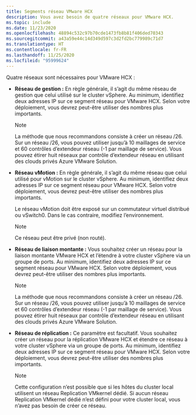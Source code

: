```yaml
---
title: Segments réseau VMware HCX
description: Vous avez besoin de quatre réseaux pour VMware HCX.
ms.topic: include
ms.date: 11/23/2020
ms.openlocfilehash: 48894c532c97b70cde1473fb8b81f406ded70343
ms.sourcegitcommit: a43a59e44c14d349d597c3d2fd2bc779989c71d7
ms.translationtype: HT
ms.contentlocale: fr-FR
ms.lasthandoff: 11/25/2020
ms.locfileid: "95999624"
---
```

<!-- Used in avs-production-ready-deployment.md and tutorial-deploy-vmware-hcx.md -->

Quatre réseaux sont nécessaires pour VMware HCX :

- **Réseau de gestion :** En règle générale, il s’agit du même réseau de gestion que celui utilisé sur le cluster vSphere. Au minimum, identifiez deux adresses IP sur ce segment réseau pour VMware HCX. Selon votre déploiement, vous devrez peut-être utiliser des nombres plus importants.

   > [!NOTE]
   > La méthode que nous recommandons consiste à créer un réseau /26. Sur un réseau /26, vous pouvez utiliser jusqu’à 10 maillages de service et 60 contrôles d’extendeur réseau (-1 par maillage de service). Vous pouvez étirer huit réseaux par contrôle d’extendeur réseau en utilisant des clouds privés Azure VMware Solution.
   >
   
- **Réseau vMotion :** En règle générale, il s’agit du même réseau que celui utilisé pour vMotion sur le cluster vSphere.  Au minimum, identifiez deux adresses IP sur ce segment réseau pour VMware HCX. Selon votre déploiement, vous devrez peut-être utiliser des nombres plus importants.  

   Le réseau vMotion doit être exposé sur un commutateur virtuel distribué ou vSwitch0. Dans le cas contraire, modifiez l’environnement.

   > [!NOTE]
   > Ce réseau peut être privé (non routé).

- **Réseau de liaison montante :** Vous souhaitez créer un réseau pour la liaison montante VMware HCX et l’étendre à votre cluster vSphere via un groupe de ports. Au minimum, identifiez deux adresses IP sur ce segment réseau pour VMware HCX. Selon votre déploiement, vous devrez peut-être utiliser des nombres plus importants.  

   > [!NOTE]
   > La méthode que nous recommandons consiste à créer un réseau /26. Sur un réseau /26, vous pouvez utiliser jusqu’à 10 maillages de service et 60 contrôles d’extendeur réseau (-1 par maillage de service). Vous pouvez étirer huit réseaux par contrôle d’extendeur réseau en utilisant des clouds privés Azure VMware Solution.
   >
   
- **Réseau de réplication :** Ce paramètre est facultatif. Vous souhaitez créer un réseau pour la réplication VMware HCX et étendre ce réseau à votre cluster vSphere via un groupe de ports. Au minimum, identifiez deux adresses IP sur ce segment réseau pour VMware HCX. Selon votre déploiement, vous devrez peut-être utiliser des nombres plus importants.

   > [!NOTE]
   > Cette configuration n’est possible que si les hôtes du cluster local utilisent un réseau Replication VMkernel dédié.  Si aucun réseau Replication VMkernel dédié n’est défini pour votre cluster local, vous n’avez pas besoin de créer ce réseau.
